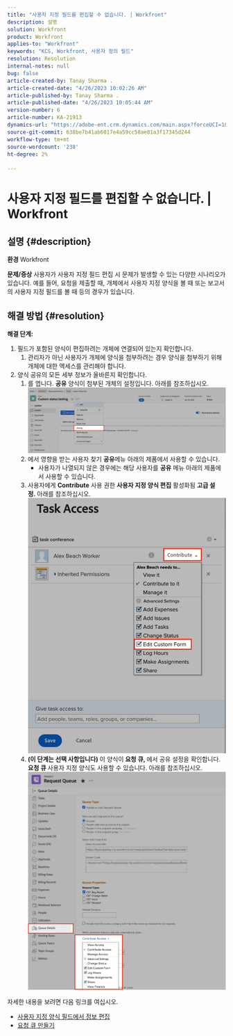 ```yaml
---
title: "사용자 지정 필드를 편집할 수 없습니다. | Workfront"
description: 설명
solution: Workfront
product: Workfront
applies-to: "Workfront"
keywords: "KCS, Workfront, 사용자 정의 필드"
resolution: Resolution
internal-notes: null
bug: false
article-created-by: Tanay Sharma .
article-created-date: "4/26/2023 10:02:26 AM"
article-published-by: Tanay Sharma .
article-published-date: "4/26/2023 10:05:44 AM"
version-number: 6
article-number: KA-21913
dynamics-url: "https://adobe-ent.crm.dynamics.com/main.aspx?forceUCI=1&pagetype=entityrecord&etn=knowledgearticle&id=fbf2746c-19e4-ed11-a7c7-6045bd0061cb"
source-git-commit: 638be7b41ab6017e4a59cc58ae01a3f17345d244
workflow-type: tm+mt
source-wordcount: '238'
ht-degree: 2%

---
```


# 사용자 지정 필드를 편집할 수 없습니다. | Workfront

## 설명 {#description}

<b>환경</b>
Workfront


<b>문제/증상</b>
사용자가 사용자 지정 필드 편집 시 문제가 발생할 수 있는 다양한 시나리오가 있습니다. 예를 들어, 요청을 제출할 때, 개체에서 사용자 지정 양식을 볼 때 또는 보고서의 사용자 지정 필드를 볼 때 등의 경우가 있습니다.


## 해결 방법 {#resolution}

<b>해결 단계:</b>
1. 필드가 포함된 양식이 편집하려는 개체에 연결되어 있는지 확인합니다.
   1. 관리자가 아닌 사용자가 개체에 양식을 첨부하려는 경우 양식을 첨부하기 위해 개체에 대한 액세스를 관리해야 합니다.
2. 양식 공유의 모든 세부 정보가 올바른지 확인합니다.
   1. 를 엽니다. <b>공유</b> 양식이 첨부된 개체의 설정입니다. 아래를 참조하십시오.![](assets/d4ce1013-76e3-ed11-a7c7-6045bd006704.png)
   2. 에서 영향을 받는 사용자 찾기 <b>공유</b>메뉴 아래의 제품에서 사용할 수 있습니다.
      - 사용자가 나열되지 않은 경우에는 해당 사용자를 <b>공유</b> 메뉴 아래의 제품에서 사용할 수 있습니다.
   3. 사용자에게 <b>Contribute</b> 사용 권한 <b>사용자 지정 양식 편집</b> 활성화됨 <b>고급 설정. </b>아래를 참조하십시오.![](assets/469b16e9-75e3-ed11-a7c7-6045bd006704.png)
   4. <b>(이 단계는 선택 사항입니다) </b>이 양식이<b> 요청 큐, </b>에서 공유 설정을 확인합니다.<b> 요청 큐 </b>사용자 지정 양식도 사용할 수 있습니다. 아래를 참조하십시오.![](assets/5104626f-75e3-ed11-a7c7-6045bd006704.png)




자세한 내용을 보려면 다음 링크를 여십시오.

- [사용자 지정 양식 필드에서 정보 편집](https://experienceleague.adobe.com/docs/workfront/using/basics/work-with-custom-forms/edit-custom-forms.html?lang=en)
- [요청 큐 만들기](https://experienceleague.adobe.com/docs/workfront/using/manage-work/requests/create-and-manage-request-queues/create-request-queue.html?lang=en)

